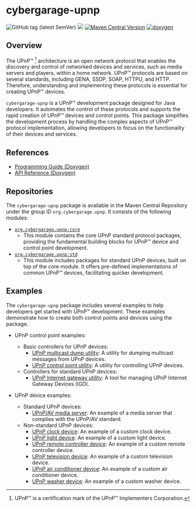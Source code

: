 # cybergarage-upnp

![GitHub tag (latest SemVer)](https://img.shields.io/github/v/tag/cybergarage/cybergarage-upnp)
[![](https://github.com/cybergarage/cybergarage-upnp/actions/workflows/maven.yml/badge.svg)](https://github.com/cybergarage/cybergarage-upnp/actions/workflows/maven.yml)
[![Maven Central Version](https://img.shields.io/maven-central/v/org.cybergarage.upnp/core)](https://central.sonatype.com/search?q=g:org.cybergarage.upnp&smo=true)
[![doxygen](https://github.com/cybergarage/cybergarage-upnp/actions/workflows/doxygen.yml/badge.svg)](http://cybergarage.github.io/cybergarage-upnp/)

## Overview

The UPnP™ [^1] architecture is an open network protocol that enables the discovery and control of networked devices and services, such as media servers and players, within a home network. UPnP™ protocols are based on several standards, including GENA, SSDP, SOAP, HTTPU, and HTTP. Therefore, understanding and implementing these protocols is essential for creating UPnP™ devices.

`cybergarage-upnp` is a UPnP™ development package designed for Java developers. It automates the control of these protocols and supports the rapid creation of UPnP™ devices and control points. This package simplifies the development process by handling the complex aspects of UPnP™ protocol implementation, allowing developers to focus on the functionality of their devices and services.

## References

- [Programming Guide (Doxygen)](http://cybergarage.github.io/cybergarage-upnp/)
- [API Reference (Doxygen)](http://cybergarage.github.io/cybergarage-upnp/)

## Repositories

The `cybergarage-upnp` package is available in the Maven Central Repository under the group ID `org.cybergarage.upnp`. It consists of the following modules:

- [`org.cybergarage.upnp:core`](https://search.maven.org/artifact/org.cybergarage.upnp/core)
  - This module contains the core UPnP standard protocol packages, providing the fundamental building blocks for UPnP™ device and control point development.
- [`org.cybergarage.upnp:std`](https://search.maven.org/artifact/org.cybergarage.upnp/std)
  - This module includes packages for standard UPnP devices, built on top of the core module. It offers pre-defined implementations of common UPnP™ devices, facilitating quicker development.

## Examples

The `cybergarage-upnp` package includes several examples to help developers get started with UPnP™ development. These examples demonstrate how to create both control points and devices using the package.

- UPnP control point examples:
  - Basic controllers for UPnP devices:
    - [UPnP multicast dump utility](https://github.com/cybergarage/cybergarage-upnp/tree/master/tools/upnpdump): A utility for dumping multicast messages from UPnP devices.
    - [UPnP control point utility](https://github.com/cybergarage/cybergarage-upnp/tree/master/tools/control-point): A utility for controlling UPnP devices.
  - Controllers for standard UPnP devices:
    - [UPnP Internet gateway utility](https://github.com/cybergarage/cybergarage-upnp/tree/master/tools/igd-tool): A tool for managing UPnP Internet Gateway Devices (IGD).

- UPnP device examples:
  - Standard UPnP devices:
    - [UPnP/AV media server](https://github.com/cybergarage/cybergarage-upnp/tree/master/examples/media-server): An example of a media server that complies with the UPnP/AV standard.
  - Non-standard UPnP devices:
    - [UPnP clock device](https://github.com/cybergarage/cybergarage-upnp/tree/master/examples/clock): An example of a custom clock device.
    - [UPnP light device](https://github.com/cybergarage/cybergarage-upnp/tree/master/examples/light): An example of a custom light device.
    - [UPnP remote controller device](https://github.com/cybergarage/cybergarage-upnp/tree/master/examples/): An example of a custom remote controller device.
    - [UPnP television device](https://github.com/cybergarage/cybergarage-upnp/tree/master/examples/tv): An example of a custom television device.
    - [UPnP air conditioner device](https://github.com/cybergarage/cybergarage-upnp/tree/master/examples/air-conditioner): An example of a custom air conditioner device.
    - [UPnP washer device](https://github.com/cybergarage/cybergarage-upnp/tree/master/examples/washer): An example of a custom washer device.

[^1]: UPnP™ is a certification mark of the UPnP™ Implementers Corporation.